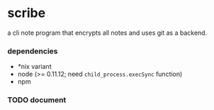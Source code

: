 # scribe
a cli note program that encrypts all notes and uses git as a backend.

### dependencies
- \*nix variant
- node (>= 0.11.12; need `child_process.execSync` function)
- npm

### TODO document
